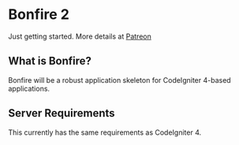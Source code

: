 # Bonfire 2

Just getting started. More details at [Patreon](https://www.patreon.com/lonnieezell)

## What is Bonfire?

Bonfire will be a robust application skeleton for CodeIgniter 4-based applications.

## Server Requirements

This currently has the same requirements as CodeIgniter 4.
